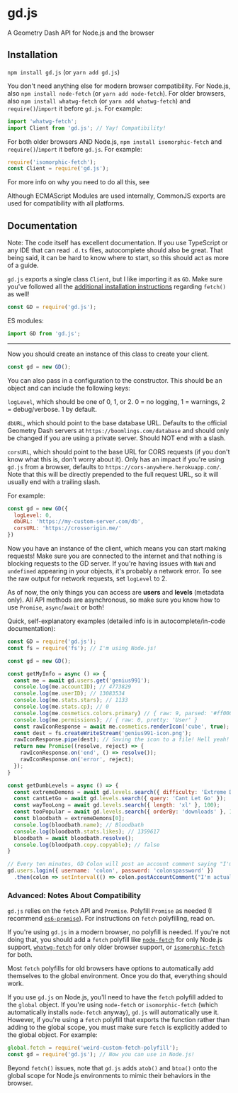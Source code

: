 # gd.js
A Geometry Dash API for Node.js and the browser

Installation
---
`npm install gd.js` (or `yarn add gd.js`)

You don't need anything else for modern browser compatibility.
For Node.js, also `npm install node-fetch` (or `yarn add node-fetch`).
For older browsers, also `npm install whatwg-fetch` (or `yarn add whatwg-fetch`) and `require()`/`import` it before `gd.js`. For example:
```js
import 'whatwg-fetch';
import Client from 'gd.js'; // Yay! Compatibility!
```
For both older browsers AND Node.js, `npm install isomorphic-fetch` and `require()`/`import` it before `gd.js`. For example:
```js
require('isomorphic-fetch');
const Client = require('gd.js');
```

For more info on why you need to do all this, see

Although ECMAScript Modules are used internally, CommonJS exports are used for compatibility with all platforms.

Documentation
---
Note: The code itself has excellent documentation. If you use TypeScript or any IDE that can read `.d.ts` files, autocomplete should also be great. That being said, it can be hard to know where to start, so this should act as more of a guide.

`gd.js` exports a single class `Client`, but I like importing it as `GD`. Make sure you've followed all the [additional installation instructions](#installation) regarding `fetch()` as well!
```js
const GD = require('gd.js');
```
ES modules:
```js
import GD from 'gd.js';
```
---
Now you should create an instance of this class to create your client.
```js
const gd = new GD();
```
You can also pass in a configuration to the constructor. This should be an object and can include the following keys:

`logLevel`, which should be one of 0, 1, or 2. 0 = no logging, 1 = warnings, 2 = debug/verbose. 1 by default.

`dbURL`, which should point to the base database URL. Defaults to the official Geometry Dash servers at `https://boomlings.com/database` and should only be changed if you are using a private server. Should NOT end with a slash.

`corsURL`, which should point to the base URL for CORS requests (if you don't know what this is, don't worry about it). Only has an impact if you're using `gd.js` from a browser, defaults to `https://cors-anywhere.herokuapp.com/`. Note that this will be directly prepended to the full request URL, so it will usually end with a trailing slash.

For example:
```js
const gd = new GD({
  logLevel: 0,
  dbURL: 'https://my-custom-server.com/db',
  corsURL: 'https://crossorigin.me/'
})
```

Now you have an instance of the client, which means you can start making requests! Make sure you are connected to the internet and that nothing is blocking requests to the GD server. If you're having issues with `NaN` and `undefined` appearing in your objects, it's probably a network error. To see the raw output for network requests, set `logLevel` to 2.

As of now, the only things you can access are **users** and **levels** (metadata only). All API methods are asynchronous, so make sure you know how to use `Promise`, `async`/`await` or both!

Quick, self-explanatory examples (detailed info is in autocomplete/in-code documentation):
```js
const GD = require('gd.js');
const fs = require('fs'); // I'm using Node.js!

const gd = new GD();

const getMyInfo = async () => {
  const me = await gd.users.get('genius991');
  console.log(me.accountID); // 4773829
  console.log(me.userID); // 13083534
  console.log(me.stats.stars); // 1133
  console.log(me.stats.cp); // 0
  console.log(me.cosmetics.colors.primary) // { raw: 9, parsed: '#ff0000' }
  console.log(me.permissions); // { raw: 0, pretty: 'User' }
  const rawIconResponse = await me.cosmetics.renderIcon('cube', true); // Give me the raw response for the cube icon!
  const dest = fs.createWriteStream('genius991-icon.png');
  rawIconResponse.pipe(dest); // Saving the icon to a file! Hell yeah!
  return new Promise((resolve, reject) => {
    rawIconResponse.on('end', () => resolve());
    rawIconResponse.on('error', reject);
  });
}

const getDumbLevels = async () => {
  const extremeDemons = await gd.levels.search({ difficulty: 'Extreme Demon' }, 100);
  const cantLetGo = await gd.levels.search({ query: 'Cant Let Go' });
  const wayTooLong = await gd.levels.search({ length: 'xl' }, 100);
  const tooPopular = await gd.levels.search({ orderBy: 'downloads' }, 100);
  const bloodbath = extremeDemons[0];
  console.log(bloodbath.name); // Bloodbath
  console.log(bloodbath.stats.likes); // 1359617
  bloodbath = await bloodbath.resolve();
  console.log(bloodpath.copy.copyable); // false
}

// Every ten minutes, GD Colon will post an account comment saying "I'm actually a furry"
gd.users.login({ username: 'colon', password: 'colonspassword' })
  .then(colon => setInterval(() => colon.postAccountComment("I'm actually a furry"), 60000));
```

### Advanced: Notes About Compatibility

`gd.js` relies on the `fetch` API and `Promise`. Polyfill `Promise` as needed (I recommend [`es6-promise`](https://npmjs.com/package/es6-promise)). For instructions on `fetch` polyfilling, read on.

If you're using `gd.js` in a modern browser, no polyfill is needed. If you're not doing that, you should add a `fetch` polyfill like [`node-fetch`](https://npmjs.com/package/node-fetch) for only Node.js support, [`whatwg-fetch`](https://npmjs.com/package/whatwg-fetch) for only older browser support, or [`isomorphic-fetch`](https://npmjs.com/package/isomorphic-fetch) for both.

Most `fetch` polyfills for old browsers have options to automatically add themselves to the global environment. Once you do that, everything should work.

If you use `gd.js` on Node.js, you'll need to have the `fetch` polyfill added to the `global` object. If you're using `node-fetch` or `isomorphic-fetch` (which automatically installs `node-fetch` anyway), `gd.js` will automatically use it. However, if you're using a `fetch` polyfill that exports the function rather than adding to the global scope, you must make sure `fetch` is explicitly added to the global object. For example:
```js
global.fetch = require('weird-custom-fetch-polyfill');
const gd = require('gd.js'); // Now you can use in Node.js!
```

Beyond `fetch()` issues, note that `gd.js` adds `atob()` and `btoa()` onto the global scope for Node.js environments to mimic their behaviors in the browser.